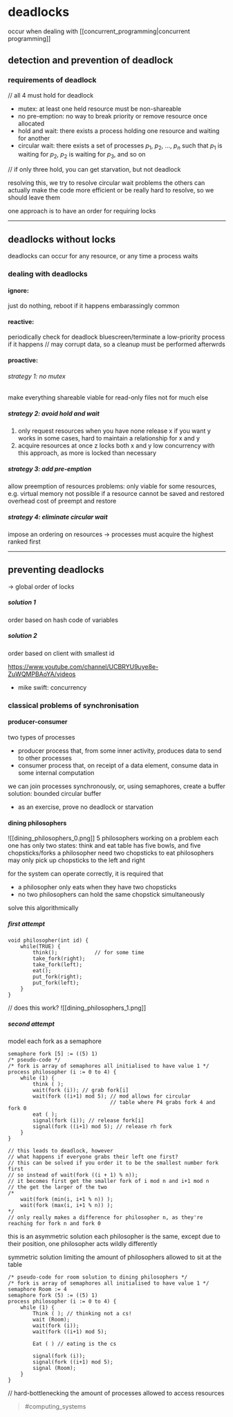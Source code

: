 # deadlocks

occur when dealing with [[concurrent_programming|concurrent programming]]

## detection and prevention of deadlock
### requirements of deadlock
// all 4 must hold for deadlock
- mutex: at least one held resource must be non-shareable
- no pre-emption: no way to break priority or remove resource once allocated
- hold and wait: there exists a process holding one resource and waiting for another
- circular wait: there exists a set of processes $p_1$, $p_2$, ..., $p_n$ such that $p_1$ is waiting for $p_2$, $p_2$ is waiting for $p_3$, and so on

// if only three hold, you can get starvation, but not deadlock

resolving this, we try to resolve circular wait problems
the others can actually make the code more efficient or be really hard to resolve, so we should leave them

one approach is to have an order for requiring locks

--- 
## deadlocks without locks
deadlocks can occur for any resource, or any time a process waits

### dealing with deadlocks
#### ignore:
just do nothing, reboot if it happens
embarassingly common

#### reactive:
periodically check for deadlock
bluescreen/terminate a low-priority process if it happens
// may corrupt data, so a cleanup must be performed afterwrds

#### proactive:
###### strategy 1: no mutex
make everything shareable
viable for read-only files
not for much else

##### strategy 2: avoid hold and wait
1) only request resources when you have none
release x if you want y
works in some cases, hard to maintain a relationship for x and y
2) acquire resources at once
z locks both x and y
low concurrency with this approach, as more is locked than necessary
	
##### strategy 3: add pre-emption
allow preemption of resources
problems:
only viable for some resources, e.g. virtual memory
not possible if a resource cannot be saved and restored
overhead cost of preempt and restore

##### strategy 4: eliminate circular wait
impose an ordering on resources
-> processes must acquire the highest ranked first

---
## preventing deadlocks

-> global order of locks
##### solution 1
order based on hash code of variables
##### solution 2
order based on client with smallest id

https://www.youtube.com/channel/UCBRYU9uye8e-ZuWQMPBAoYA/videos
- mike swift: concurrency

### classical problems of synchronisation

#### producer-consumer
two types of processes
- producer
process that, from some inner activity, produces data to send to other processes
- consumer
process that, on receipt of a data element, consume data in some internal computation

we can join processes synchronously, or, using semaphores, create a buffer
solution: bounded circular buffer
- as an exercise, prove no deadlock or starvation

#### dining philosophers
![[dining_philosophers_0.png]]
 5 philosophers working on a problem
each one has only two states: think and eat
table has five bowls, and five chopsticks/forks
a philosopher need two chopsticks to eat
philosophers may only pick up chopsticks to the left and right

for the system can operate correctly, it is required that
- a philosopher only eats when they have two chopsticks
- no two philosophers can hold the same chopstick simultaneously

solve this algorithmically

##### first attempt
```pseudocode
void philosopher(int id) {
	while(TRUE) {
		think();            // for some time
		take_fork(right);   
		take_fork(left);
		eat();
		put_fork(right);
		put_fork(left);
	}
}
```
// does this work?
![[dining_philosophers_1.png]]

##### second attempt
model each fork as a semaphore
```pseudocode
semaphore fork [5] := ((5) 1)
/* pseudo-code */
/* fork is array of semaphores all initialised to have value 1 */
process philosopher (i := 0 to 4) {
	while (1) {
		think ( );
		wait(fork (i)); // grab fork[i]
		wait(fork ((i+1) mod 5); // mod allows for circular
								 // table where P4 grabs fork 4 and fork 0
		eat ( );
		signal(fork (i)); // release fork[i]
		signal(fork ((i+1) mod 5); // release rh fork
	}
}

// this leads to deadlock, however
// what happens if everyone grabs their left one first?
// this can be solved if you order it to be the smallest number fork first
// so instead of wait(fork ((i + 1) % n));
// it becomes first get the smaller fork of i mod n and i+1 mod n
// the get the larger of the two
/*
	wait(fork (min(i, i+1 % n)) );
	wait(fork (max(i, i+1 % n)) );
*/
// only really makes a difference for philosopher n, as they're reaching for fork n and fork 0
```

this is an asymmetric solution
                each philosopher is the same, except due to their position, one philosopher acts wildly differently

symmetric solution
limiting the amount of philosophers allowed to sit at the table

```pseudocode
/* pseudo-code for room solution to dining philosophers */
/* fork is array of semaphores all initialised to have value 1 */
semaphore Room := 4
semaphore fork (5) := ((5) 1)
process philosopher (i := 0 to 4) {
	while (1) {
		Think ( ); // thinking not a cs!
		wait (Room);
		wait(fork (i));
		wait(fork ((i+1) mod 5);

		Eat ( ) // eating is the cs
		
		signal(fork (i));
		signal(fork ((i+1) mod 5);
		signal (Room);
	}
}
```

// hard-bottlenecking the amount of processes allowed to access resources

> #computing_systems 